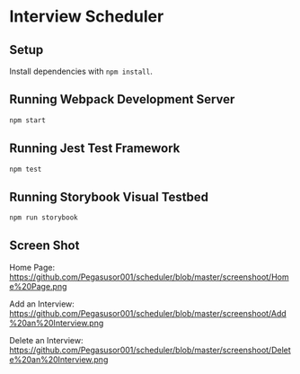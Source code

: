 # Interview Scheduler

## Setup

Install dependencies with `npm install`.

## Running Webpack Development Server

```sh
npm start
```

## Running Jest Test Framework

```sh
npm test
```

## Running Storybook Visual Testbed

```sh
npm run storybook
```

## Screen Shot 
Home Page: https://github.com/Pegasusor001/scheduler/blob/master/screenshoot/Home%20Page.png

Add an Interview: https://github.com/Pegasusor001/scheduler/blob/master/screenshoot/Add%20an%20Interview.png

Delete an Interview: https://github.com/Pegasusor001/scheduler/blob/master/screenshoot/Delete%20an%20Interview.png